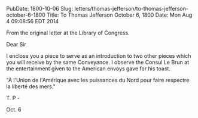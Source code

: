 PubDate: 1800-10-06
Slug: letters/thomas-jefferson/to-thomas-jefferson-october-6-1800
Title: To Thomas Jefferson October 6, 1800
Date: Mon Aug  4 09:08:56 EDT 2014

   From the original letter at the Library of Congress.

   Dear Sir

   I enclose you a piece to serve as an introduction to two other pieces
   which you will receive by the same Conveyance. I observe the Consul Le
   Brun at the entertainment given to the American envoys gave for his toast.

   "À l'Union de l'Amérique avec les puissances du Nord pour faire respectre la 
   liberté des mers." 

   T. P -
   
   Oct. 6


